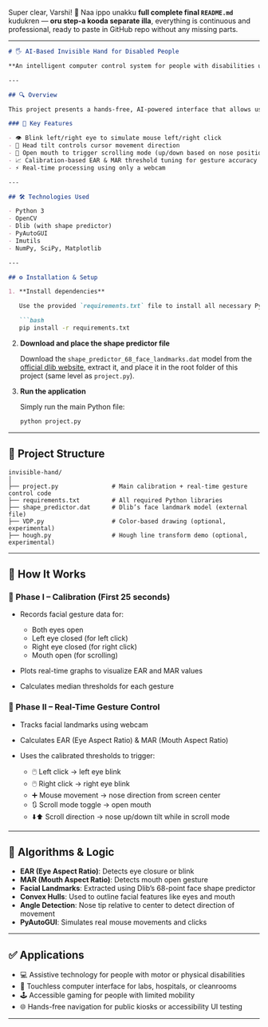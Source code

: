 Super clear, Varshi! 🤝 Naa ippo unakku **full complete final `README.md`** kudukren — **oru step-a kooda separate illa**, everything is continuous and professional, ready to paste in GitHub repo without any missing parts.

---

````markdown
# 🖐️ AI-Based Invisible Hand for Disabled People

**An intelligent computer control system for people with disabilities using facial gestures—blink to click, head tilt to move cursor, and open mouth to scroll. Powered by Computer Vision and Python. No hardware, just a webcam!**

---

## 🔍 Overview

This project presents a hands-free, AI-powered interface that allows users—especially individuals with motor disabilities—to interact with a computer using facial gestures. It uses real-time facial landmark detection to control mouse movements and simulate click and scroll actions.

### 🎯 Key Features

- 👁️ Blink left/right eye to simulate mouse left/right click  
- 🧠 Head tilt controls cursor movement direction  
- 👄 Open mouth to trigger scrolling mode (up/down based on nose position)  
- 📈 Calibration-based EAR & MAR threshold tuning for gesture accuracy  
- ⚡ Real-time processing using only a webcam

---

## 🛠️ Technologies Used

- Python 3
- OpenCV
- Dlib (with shape predictor)
- PyAutoGUI
- Imutils
- NumPy, SciPy, Matplotlib

---

## ⚙️ Installation & Setup

1. **Install dependencies**

   Use the provided `requirements.txt` file to install all necessary Python packages:

   ```bash
   pip install -r requirements.txt
````

2. **Download and place the shape predictor file**

   Download the `shape_predictor_68_face_landmarks.dat` model from the [official dlib website](http://dlib.net/files/shape_predictor_68_face_landmarks.dat.bz2), extract it, and place it in the root folder of this project (same level as `project.py`).

3. **Run the application**

   Simply run the main Python file:

   ```bash
   python project.py
   ```

---

## 📁 Project Structure

```
invisible-hand/
│
├── project.py               # Main calibration + real-time gesture control code
├── requirements.txt         # All required Python libraries
├── shape_predictor.dat      # Dlib’s face landmark model (external file)
├── VDP.py                   # Color-based drawing (optional, experimental)
├── hough.py                 # Hough line transform demo (optional, experimental)
```

---

## 🧪 How It Works

### 🔹 Phase I – Calibration (First 25 seconds)

* Records facial gesture data for:

  * Both eyes open
  * Left eye closed (for left click)
  * Right eye closed (for right click)
  * Mouth open (for scrolling)
* Plots real-time graphs to visualize EAR and MAR values
* Calculates median thresholds for each gesture

### 🔹 Phase II – Real-Time Gesture Control

* Tracks facial landmarks using webcam
* Calculates EAR (Eye Aspect Ratio) & MAR (Mouth Aspect Ratio)
* Uses the calibrated thresholds to trigger:

  * 🖱️ Left click → left eye blink
  * 🖱️ Right click → right eye blink
  * ➕ Mouse movement → nose direction from screen center
  * 🔃 Scroll mode toggle → open mouth
  * ⬇️⬆️ Scroll direction → nose up/down tilt while in scroll mode

---

## 🧠 Algorithms & Logic

* **EAR (Eye Aspect Ratio)**: Detects eye closure or blink
* **MAR (Mouth Aspect Ratio)**: Detects mouth open gesture
* **Facial Landmarks**: Extracted using Dlib’s 68-point face shape predictor
* **Convex Hulls**: Used to outline facial features like eyes and mouth
* **Angle Detection**: Nose tip relative to center to detect direction of movement
* **PyAutoGUI**: Simulates real mouse movements and clicks

---

## ✅ Applications

* 💻 Assistive technology for people with motor or physical disabilities
* 🧪 Touchless computer interface for labs, hospitals, or cleanrooms
* 🕹️ Accessible gaming for people with limited mobility
* 🌐 Hands-free navigation for public kiosks or accessibility UI testing

---
